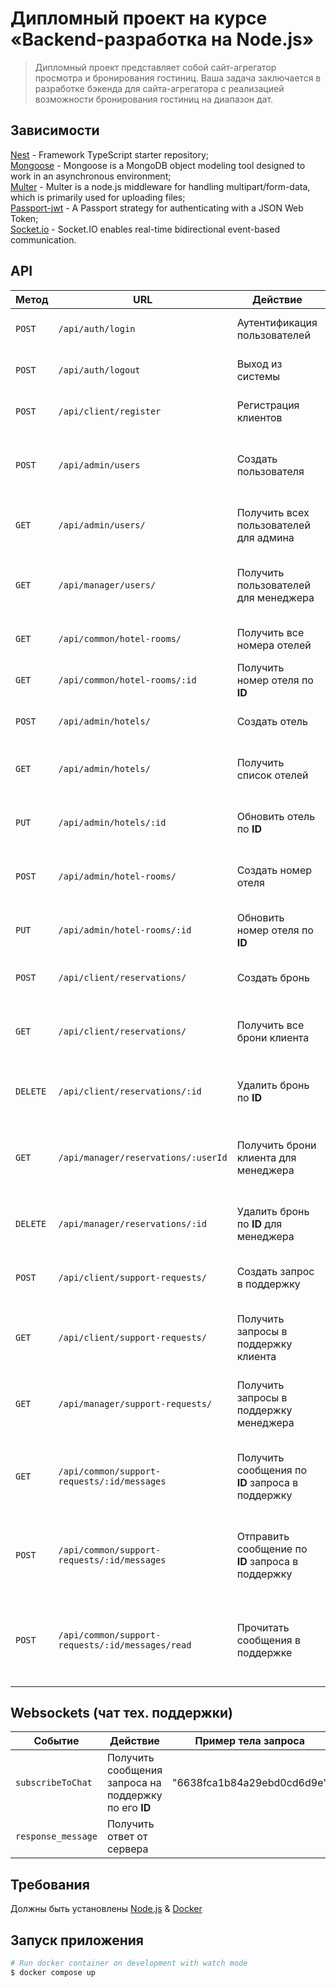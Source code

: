 # Дипломный проект на курсе «Backend-разработка на Node.js»

> Дипломный проект представляет собой сайт-агрегатор просмотра и бронирования гостиниц. Ваша задача заключается в разработке бэкенда для сайта-агрегатора с реализацией возможности бронирования гостиниц на диапазон дат.

## Зависимости
[Nest](https://github.com/nestjs/nest) - Framework TypeScript starter repository; \
[Mongoose](https://www.npmjs.com/package/mongoose) - Mongoose is a MongoDB object modeling tool designed to work in an asynchronous environment; \
[Multer](https://www.npmjs.com/package/multer) - Multer is a node.js middleware for handling multipart/form-data, which is primarily used for uploading files; \
[Passport-jwt](https://www.npmjs.com/package/passport-jwt) - A Passport strategy for authenticating with a JSON Web Token; \
[Socket.io](https://www.npmjs.com/package/socket.io) - Socket.IO enables real-time bidirectional event-based communication.

## API
Метод | URL | Действие | Комментарий
--- | --- | --- | ---
`POST` | `/api/auth/login` | Аутентификация пользователей | Доступно только не аутентифицированным пользователям
`POST` | `/api/auth/logout` | Выход из системы | Доступно только аутентифицированным пользователям
`POST` | `/api/client/register` | Регистрация клиентов | Позволяет создать пользователя с ролью `client` в системе
`POST` | `/api/admin/users` | Создать пользователя | Позволяет пользователю с ролью `admin` создать пользователя в системе
`GET` | `/api/admin/users/` | Получить всех пользователей для админа | Позволяет пользователю с ролью `admin` получить массив всех пользователей
`GET` | `/api/manager/users/` | Получить пользователей для менеджера | Позволяет пользователю с ролью `manager` получить массив всех пользователей
`GET` | `/api/common/hotel-rooms/` | Получить все номера отелей | Поиск номеров отелей с фильтрацией по параметрам
`GET` | `/api/common/hotel-rooms/:id` | Получить номер отеля по **ID** | Получение информации о номере отеля по его **ID**
`POST` | `/api/admin/hotels/` | Создать отель | Позволяет пользователю с ролью `admin` создать отель
`GET` | `/api/admin/hotels/` | Получить список отелей | Позволяет пользователю с ролью `admin` получить массив всех отелей
`PUT` | `/api/admin/hotels/:id` | Обновить отель по **ID** | Позволяет пользователю с ролью `admin` обновить отель по его **ID**
`POST` | `/api/admin/hotel-rooms/` | Создать номер отеля | Позволяет пользователю с ролью `admin` создать номер отеля
`PUT` | `/api/admin/hotel-rooms/:id` | Обновить номер отеля по **ID** | Позволяет пользователю с ролью `admin` обновить номер отеля по его **ID**
`POST` | `/api/client/reservations/` | Создать бронь | Позволяет пользователю с ролью `client` создать бронь
`GET` | `/api/client/reservations/` | Получить все брони клиента | Позволяет пользователю с ролью `client` получить массив всех своих бронирований
`DELETE` | `/api/client/reservations/:id` | Удалить бронь по **ID** | Позволяет пользователю с ролью `client` удалить бронь по ее **ID**
`GET` | `/api/manager/reservations/:userId` | Получить брони клиента для менеджера | Позволяет пользователю с ролью `manager` получить массив всех бронирований клиента по его **ID**
`DELETE` | `/api/manager/reservations/:id` | Удалить бронь по **ID** для менеджера | Позволяет пользователю с ролью `manager` удалить бронь по ее **ID**
`POST` | `/api/client/support-requests/` | Создать запрос в поддержку | Позволяет пользователю с ролью `client` создать запрос в поддержку
`GET` | `/api/client/support-requests/` | Получить запросы в поддержку клиента | Позволяет пользователю с ролью `client` получить массив всех своих запросов в поддержку
`GET` | `/api/manager/support-requests/` | Получить запросы в поддержку менеджера | Позволяет пользователю с ролью `manager` получить массив всех запросов в поддержку
`GET` | `/api/common/support-requests/:id/messages` | Получить сообщения по **ID** запроса в поддержку | Позволяет пользователю с ролью `manager` или `client` получить массив всех сообщений по **ID** запроса в поддержку
`POST` | `/api/common/support-requests/:id/messages` | Отправить сообщение по **ID** запроса в поддержку | Позволяет пользователю с ролью `manager` или `client` отправить сообщение по **ID** запроса в поддержку
`POST` | `/api/common/support-requests/:id/messages/read` | Прочитать сообщения в поддержке | Позволяет пользователю с ролью `manager` или `client` отметить сообщение или сообщения как прочтенные по **ID** запроса в поддержку

## Websockets (чат тех. поддержки)
Событие | Действие | Пример тела запроса
--- | --- | ---
`subscribeToChat` | Получить сообщения запроса на поддержку по его **ID** | "6638fca1b84a29ebd0cd6d9e"
`response_message` | Получить ответ от сервера |

## Требования
Должны быть установлены [Node.js](https://nodejs.org/) & [Docker](https://www.docker.com)

## Запуск приложения
```bash
# Run docker container on development with watch mode
$ docker compose up
```